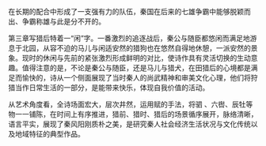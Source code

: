 
[^a]:  驷：四马曰驷。   （tiě）：毛黑色，毛尖略带红色的马。孔：甚，非常的意思。阜：这里指马肥硕。

[^b]:  辔（pèi）：马缰绳。六辔：一马两辔，四马应有八条缰绳，由于中间两匹马的内侧两条辔绳系在御者前面的车杠上，所以只有六辔在手。

[^c]:  公：指秦君。媚子：指秦君宠爱的人，这里指驾车者。

[^d]:  狩：冬猎。古代帝王打猎，四季各有专称。

[^e]:  奉：掌管苑囿的官驱赶野兽到猎场待射。时：同“是”，这个。辰牡：应时的牡兽。牡：公兽。四季所需的猎物不同，所以苑囿官员所奉也就按时节而不同。

[^f]:  硕：肥大。

[^g]:  左之：使御者转车向兽的左方。射兽必须将箭射向兽的左方，才能命中心脏，一举杀死。一说古人祭祀多半用兽的右体，射向左方，才能保持兽的完整。

[^h]:  舍：放箭。拔：箭末衔弦处，即“括”。则：犹即。这句是说秦君善射，一发而得中。

[^i]:  北园：似乎是游息的地方，而不是田猎的苑囿。这句是写猎后的事。

[^j]: 四马：指首章的四    。既闲：猎罢不再驱驰，从容闲暇。

[^k]:   （yóu）车：用于驱赶堵截野兽的轻便车。鸾：通“銮”，铃。镳（biāo）：马口中含的铁具，今呼为马口铁或马嚼子。

[^l]: 猃（xiǎn）：长嘴的猎狗。歇骄：《尔雅》作“猲狡”，短嘴的猎狗，猎后将犬带到车上，使犬休息。

在长期的配合中形成了一支强有力的队伍，秦国在后来的七雄争霸中能够脱颖而出、争霸称雄与此是分不开的。

第三章写猎后特着一“闲”字。一番激烈的追逐战后，秦公与随臣都悠闲而满足地游息于北园，从容不迫的马儿与闲适安然的猎狗也在悠然自得地休憩，一派安然的景象。现时的休闲与先前的紧张激烈形成鲜明的对比，使诗作具有灵活切换的生动意趣。值得注意的是，不论是秦公与随臣，还是马儿与猎犬，在田猎后的心境都是满足而愉快的，诗从一个侧面展现了当时秦人的尚武精神和审美文化心理，他们将狩猎当作日常生活的一部分，是能带来快乐，体现自我价值的活动。

从艺术角度看，全诗场面宏大，层次井然，运用赋的手法，将驷   、六辔、辰牡等物一一铺陈，在时间上有序推进，猎前、猎时、猎后的场景循序展开，脉络清晰，语言平实，展现了秦风阳刚质朴之美，是研究秦人社会经济生活状况与文化传统以及地域特征的典型作品。

